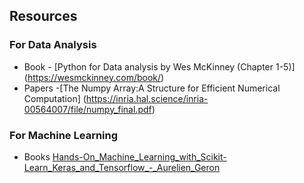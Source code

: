 ## Resources 
### For Data Analysis 
- Book - [Python for Data analysis by Wes McKinney (Chapter 1-5)] (https://wesmckinney.com/book/)
- Papers -[The Numpy Array:A Structure for Efficient Numerical Computation] (https://inria.hal.science/inria-00564007/file/numpy_final.pdf)


### For Machine Learning 
- Books [Hands-On_Machine_Learning_with_Scikit-Learn_Keras_and_Tensorflow_-_Aurelien_Geron]()


